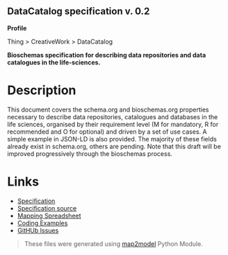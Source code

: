 ## DataCatalog specification v. 0.2

**Profile**

Thing > CreativeWork > DataCatalog

**Bioschemas specification for describing data repositories and data catalogues in the life-sciences.**

# Description
This document covers the schema.org and bioschemas.org properties necessary to describe data repositories, catalogues and databases in the life sciences, organised by their requirement level (M for mandatory, R for recommended and O for optional) and driven by a set of use cases. A simple example in JSON-LD is also provided. The majority of these fields already exist in schema.org, others are pending.
Note that this draft will be improved progressively through the bioschemas process.

# Links
- [Specification](http://bioschemas.org/bsc_specs/DataRepository/specification/)
- [Specification source](specification.html)
- [Mapping Spreadsheet](https://docs.google.com/spreadsheets/d/1H12h5VpVNJFzNs2RQJWjXkauCEn3qEsVFzKRoiHHffY/edit?usp=drivesdk)
- [Coding Examples](https://github.com/BioSchemas/specifications/tree/master/DataRepository/examples)
- [GitHUb Issues](https://github.com/BioSchemas/bioschemas/labels/type%3A%20DataRepository)
> These files were generated using [map2model](https://github.com/BioSchemas/map2model) Python Module.
